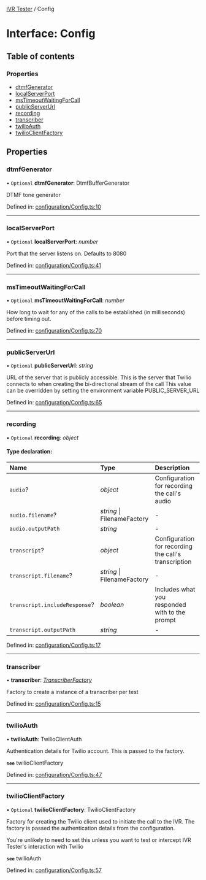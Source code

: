 [IVR Tester](../README.md) / Config

# Interface: Config

## Table of contents

### Properties

- [dtmfGenerator](config.md#dtmfgenerator)
- [localServerPort](config.md#localserverport)
- [msTimeoutWaitingForCall](config.md#mstimeoutwaitingforcall)
- [publicServerUrl](config.md#publicserverurl)
- [recording](config.md#recording)
- [transcriber](config.md#transcriber)
- [twilioAuth](config.md#twilioauth)
- [twilioClientFactory](config.md#twilioclientfactory)

## Properties

### dtmfGenerator

• `Optional` **dtmfGenerator**: DtmfBufferGenerator

DTMF tone generator

Defined in: [configuration/Config.ts:10](https://github.com/LuisAntezana/ivr-tester/blob/b11e440/packages/ivr-tester/src/configuration/Config.ts#L10)

___

### localServerPort

• `Optional` **localServerPort**: *number*

Port that the server listens on. Defaults to 8080

Defined in: [configuration/Config.ts:41](https://github.com/LuisAntezana/ivr-tester/blob/b11e440/packages/ivr-tester/src/configuration/Config.ts#L41)

___

### msTimeoutWaitingForCall

• `Optional` **msTimeoutWaitingForCall**: *number*

How long to wait for any of the calls to be established (in milliseconds) before timing out.

Defined in: [configuration/Config.ts:70](https://github.com/LuisAntezana/ivr-tester/blob/b11e440/packages/ivr-tester/src/configuration/Config.ts#L70)

___

### publicServerUrl

• `Optional` **publicServerUrl**: *string*

URL of the server that is publicly accessible. This is the
server that Twilio connects to when creating the bi-directional
stream of the call
This value can be overridden by setting the environment variable PUBLIC_SERVER_URL

Defined in: [configuration/Config.ts:65](https://github.com/LuisAntezana/ivr-tester/blob/b11e440/packages/ivr-tester/src/configuration/Config.ts#L65)

___

### recording

• `Optional` **recording**: *object*

#### Type declaration:

Name | Type | Description |
:------ | :------ | :------ |
`audio`? | *object* | Configuration for recording the call's audio   |
`audio.filename`? | *string* \| FilenameFactory | - |
`audio.outputPath` | *string* | - |
`transcript`? | *object* | Configuration for recording the call's transcription   |
`transcript.filename`? | *string* \| FilenameFactory | - |
`transcript.includeResponse`? | *boolean* | Includes what you responded with to the prompt   |
`transcript.outputPath` | *string* | - |

Defined in: [configuration/Config.ts:17](https://github.com/LuisAntezana/ivr-tester/blob/b11e440/packages/ivr-tester/src/configuration/Config.ts#L17)

___

### transcriber

• **transcriber**: [*TranscriberFactory*](transcriberfactory.md)

Factory to create a instance of a transcriber per test

Defined in: [configuration/Config.ts:15](https://github.com/LuisAntezana/ivr-tester/blob/b11e440/packages/ivr-tester/src/configuration/Config.ts#L15)

___

### twilioAuth

• **twilioAuth**: TwilioClientAuth

Authentication details for Twilio account. This is passed to the factory.

**`see`** twilioClientFactory

Defined in: [configuration/Config.ts:47](https://github.com/LuisAntezana/ivr-tester/blob/b11e440/packages/ivr-tester/src/configuration/Config.ts#L47)

___

### twilioClientFactory

• `Optional` **twilioClientFactory**: TwilioClientFactory

Factory for creating the Twilio client used to initiate the call to the IVR.
The factory is passed the authentication details from the configuration.

You're unlikely to need to set this unless you want to test or intercept IVR Tester's interaction
with Twilio

**`see`** twilioAuth

Defined in: [configuration/Config.ts:57](https://github.com/LuisAntezana/ivr-tester/blob/b11e440/packages/ivr-tester/src/configuration/Config.ts#L57)
